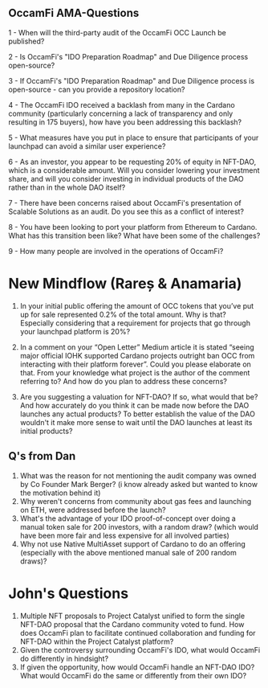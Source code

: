 ## OccamFi AMA-Questions

1 - When will the third-party audit of the OccamFi OCC Launch be published?

2 - Is OccamFi's "IDO Preparation Roadmap" and Due Diligence process open-source? 

3 - If OccamFi's "IDO Preparation Roadmap" and Due Diligence process is open-source - can you provide a repository location?

4 - The OccamFi IDO received a backlash from many in the Cardano community (particularly concerning a lack of transparency and only resulting in 175 buyers), how have you been addressing this backlash?

5 - What measures have you put in place to ensure that participants of your launchpad can avoid a similar user experience?

6 - As an investor, you appear to be requesting 20% of equity in NFT-DAO, which is a considerable amount. Will you consider lowering your investment share, and will you consider investing in individual products of the DAO rather than in the whole DAO itself?

7 - There have been concerns raised about OccamFi's presentation of Scalable Solutions as an audit. Do you see this as a conflict of interest?

8 - You have been looking to port your platform from Ethereum to Cardano. What has this transition been like? What have been some of the challenges?

9 - How many people are involved in the operations of OccamFi?


# New Mindflow (Rareș & Anamaria)

1. In your initial public offering the amount of OCC tokens that you’ve put up for sale represented 0.2% of the total amount.
Why is that? Especially considering that a requirement for projects that go through your launchpad platform is 20%?

2. In a comment on your “Open Letter” Medium article it is stated “seeing major official IOHK supported Cardano projects outright ban OCC from interacting with their platform forever”.
Could you please elaborate on that. From your knowledge what project is the author of the comment referring to? And how do you plan to address these concerns?

3. Are you suggesting a valuation for NFT-DAO? If so, what would that be? And how accurately do you think it can be made now before the DAO launches any actual products? 
To better establish the value of the DAO wouldn't it make more sense to wait until the DAO launches at least its initial products?

## Q's from Dan
1. What was the reason for not mentioning the audit company was owned by Co Founder Mark Berger? (i know already asked but wanted to know the motivation behind it)
2. Why weren't concerns from community about gas fees and launching on ETH, were addressed before the launch?
3. What's the advantage of your IDO proof-of-concept over doing a manual token sale for 200 investors, with a random draw? (which would have been more fair and less expensive for all involved parties)
4. Why not use Native MultiAsset support of Cardano to do an offering (especially with the above mentioned manual sale of 200 random draws)?

# John's Questions
1. Multiple NFT proposals to Project Catalyst unified to form the single NFT-DAO proposal that the Cardano community voted to fund. How does OccamFi plan to facilitate continued collaboration and funding for NFT-DAO within the Project Catalyst platform?
2. Given the controversy surrounding OccamFi's IDO, what would OccamFi do differently in hindsight? 
3. If given the opportunity, how would OccamFi handle an NFT-DAO IDO? What would OccamFi do the same or differently from their own IDO?
